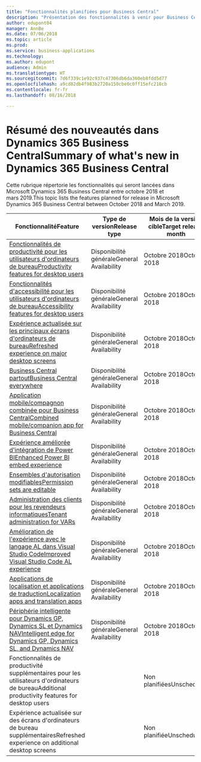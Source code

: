 ```yaml
---
title: "Fonctionnalités planifiées pour Business Central"
description: "Présentation des fonctionnalités à venir pour Business Central"
author: edupont04
manager: AnnBe
ms.date: 07/06/2018
ms.topic: article
ms.prod: 
ms.service: business-applications
ms.technology: 
ms.author: edupont
audience: Admin
ms.translationtype: HT
ms.sourcegitcommit: 7d6f339c1e92c937c47306db6da360eb8fdd5d77
ms.openlocfilehash: a9cd82db4f983b2720a150cbe0c0ff15efc218cb
ms.contentlocale: fr-fr
ms.lasthandoff: 08/16/2018

---
```

# <a name="summary-of-whats-new-in-dynamics-365-business-central"></a><span data-ttu-id="ba68f-103">Résumé des nouveautés dans Dynamics 365 Business Central</span><span class="sxs-lookup"><span data-stu-id="ba68f-103">Summary of what's new in Dynamics 365 Business Central</span></span>

<span data-ttu-id="ba68f-104">Cette rubrique répertorie les fonctionnalités qui seront lancées dans Microsoft Dynamics 365 Business Central entre octobre 2018 et mars 2019.</span><span class="sxs-lookup"><span data-stu-id="ba68f-104">This topic lists the features planned for release in Microsoft Dynamics 365 Business Central between October 2018 and March 2019.</span></span>



| <span data-ttu-id="ba68f-105">Fonctionnalité</span><span class="sxs-lookup"><span data-stu-id="ba68f-105">Feature</span></span> | <span data-ttu-id="ba68f-106">Type de version</span><span class="sxs-lookup"><span data-stu-id="ba68f-106">Release type</span></span>  |<span data-ttu-id="ba68f-107">Mois de la version cible</span><span class="sxs-lookup"><span data-stu-id="ba68f-107">Target release month</span></span> |
|------------|----------|-------------|
| [<span data-ttu-id="ba68f-108">Fonctionnalités de productivité pour les utilisateurs d'ordinateurs de bureau</span><span class="sxs-lookup"><span data-stu-id="ba68f-108">Productivity features for desktop users</span></span>](high-productivity-user-experience.md) | <span data-ttu-id="ba68f-109">Disponibilité générale</span><span class="sxs-lookup"><span data-stu-id="ba68f-109">General Availability</span></span> |      <span data-ttu-id="ba68f-110">Octobre 2018</span><span class="sxs-lookup"><span data-stu-id="ba68f-110">October 2018</span></span>  |
| [<span data-ttu-id="ba68f-111">Fonctionnalités d'accessibilité pour les utilisateurs d'ordinateurs de bureau</span><span class="sxs-lookup"><span data-stu-id="ba68f-111">Accessibility features for desktop users</span></span>](/business-applications-release-notes/october18/dynamics365-business-central/high-productivity-user-experience#accessibility) |  <span data-ttu-id="ba68f-112">Disponibilité générale</span><span class="sxs-lookup"><span data-stu-id="ba68f-112">General Availability</span></span> |       <span data-ttu-id="ba68f-113">Octobre 2018</span><span class="sxs-lookup"><span data-stu-id="ba68f-113">October 2018</span></span>  |
| [<span data-ttu-id="ba68f-114">Expérience actualisée sur les principaux écrans d'ordinateurs de bureau</span><span class="sxs-lookup"><span data-stu-id="ba68f-114">Refreshed experience on major desktop screens</span></span>](/business-applications-release-notes/october18/dynamics365-business-central/high-productivity-user-experience#refreshed-desktop-experience) |  <span data-ttu-id="ba68f-115">Disponibilité générale</span><span class="sxs-lookup"><span data-stu-id="ba68f-115">General Availability</span></span> |        <span data-ttu-id="ba68f-116">Octobre 2018</span><span class="sxs-lookup"><span data-stu-id="ba68f-116">October 2018</span></span>  |
| [<span data-ttu-id="ba68f-117">Business Central partout</span><span class="sxs-lookup"><span data-stu-id="ba68f-117">Business Central everywhere</span></span>](business-central-everywhere.md)|  <span data-ttu-id="ba68f-118">Disponibilité générale</span><span class="sxs-lookup"><span data-stu-id="ba68f-118">General Availability</span></span>  |       <span data-ttu-id="ba68f-119">Octobre 2018</span><span class="sxs-lookup"><span data-stu-id="ba68f-119">October 2018</span></span>  |
| [<span data-ttu-id="ba68f-120">Application mobile/compagnon combinée pour Business Central</span><span class="sxs-lookup"><span data-stu-id="ba68f-120">Combined mobile/companion app for Business Central</span></span>](/business-applications-release-notes/october18/dynamics365-business-central/high-productivity-user-experience#access-from-anywhere) |  <span data-ttu-id="ba68f-121">Disponibilité générale</span><span class="sxs-lookup"><span data-stu-id="ba68f-121">General Availability</span></span> |      <span data-ttu-id="ba68f-122">Octobre 2018</span><span class="sxs-lookup"><span data-stu-id="ba68f-122">October 2018</span></span>    |
| [<span data-ttu-id="ba68f-123">Expérience améliorée d'intégration de Power BI</span><span class="sxs-lookup"><span data-stu-id="ba68f-123">Enhanced Power BI embed experience</span></span>](enhanced-power-bi-embed-experience.md)  | <span data-ttu-id="ba68f-124">Disponibilité générale</span><span class="sxs-lookup"><span data-stu-id="ba68f-124">General Availability</span></span>    |      <span data-ttu-id="ba68f-125">Octobre 2018</span><span class="sxs-lookup"><span data-stu-id="ba68f-125">October 2018</span></span>   |
| [<span data-ttu-id="ba68f-126">Ensembles d'autorisation modifiables</span><span class="sxs-lookup"><span data-stu-id="ba68f-126">Permission sets are editable</span></span>](editablepermissionsets.md)  | <span data-ttu-id="ba68f-127">Disponibilité générale</span><span class="sxs-lookup"><span data-stu-id="ba68f-127">General Availability</span></span>    |      <span data-ttu-id="ba68f-128">Octobre 2018</span><span class="sxs-lookup"><span data-stu-id="ba68f-128">October 2018</span></span>   |
| [<span data-ttu-id="ba68f-129">Administration des clients pour les revendeurs informatiques</span><span class="sxs-lookup"><span data-stu-id="ba68f-129">Tenant administration for VARs</span></span>](var-tenant-administration.md)  | <span data-ttu-id="ba68f-130">Disponibilité générale</span><span class="sxs-lookup"><span data-stu-id="ba68f-130">General Availability</span></span>    |      <span data-ttu-id="ba68f-131">Octobre 2018</span><span class="sxs-lookup"><span data-stu-id="ba68f-131">October 2018</span></span>   |
| [<span data-ttu-id="ba68f-132">Amélioration de l'expérience avec le langage AL dans Visual Studio Code</span><span class="sxs-lookup"><span data-stu-id="ba68f-132">Improved Visual Studio Code AL experience</span></span>](visual-studio-code-improvements.md)  | <span data-ttu-id="ba68f-133">Disponibilité générale</span><span class="sxs-lookup"><span data-stu-id="ba68f-133">General Availability</span></span>    |<span data-ttu-id="ba68f-134">Octobre 2018</span><span class="sxs-lookup"><span data-stu-id="ba68f-134">October 2018</span></span>   |
| [<span data-ttu-id="ba68f-135">Applications de localisation et applications de traduction</span><span class="sxs-lookup"><span data-stu-id="ba68f-135">Localization apps and translation apps</span></span>](localization.md)      |  <span data-ttu-id="ba68f-136">Disponibilité générale</span><span class="sxs-lookup"><span data-stu-id="ba68f-136">General Availability</span></span>  |       <span data-ttu-id="ba68f-137">Octobre 2018</span><span class="sxs-lookup"><span data-stu-id="ba68f-137">October 2018</span></span>   |
| [<span data-ttu-id="ba68f-138">Périphérie intelligente pour Dynamics GP, Dynamics SL et Dynamics NAV</span><span class="sxs-lookup"><span data-stu-id="ba68f-138">Intelligent edge for Dynamics GP, Dynamics SL, and Dynamics NAV</span></span>](dynamics-intelligent-edge.md)   | <span data-ttu-id="ba68f-139">Disponibilité générale</span><span class="sxs-lookup"><span data-stu-id="ba68f-139">General Availability</span></span>  |       <span data-ttu-id="ba68f-140">Octobre 2018</span><span class="sxs-lookup"><span data-stu-id="ba68f-140">October 2018</span></span>|
| <span data-ttu-id="ba68f-141">Fonctionnalités de productivité supplémentaires pour les utilisateurs d'ordinateurs de bureau</span><span class="sxs-lookup"><span data-stu-id="ba68f-141">Additional productivity features for desktop users</span></span> |           |<span data-ttu-id="ba68f-142">Non planifiées</span><span class="sxs-lookup"><span data-stu-id="ba68f-142">Unscheduled</span></span> |
| <span data-ttu-id="ba68f-143">Expérience actualisée sur des écrans d'ordinateurs de bureau supplémentaires</span><span class="sxs-lookup"><span data-stu-id="ba68f-143">Refreshed experience on additional desktop screens</span></span> |           |<span data-ttu-id="ba68f-144">Non planifiée</span><span class="sxs-lookup"><span data-stu-id="ba68f-144">Unscheduled</span></span> |

